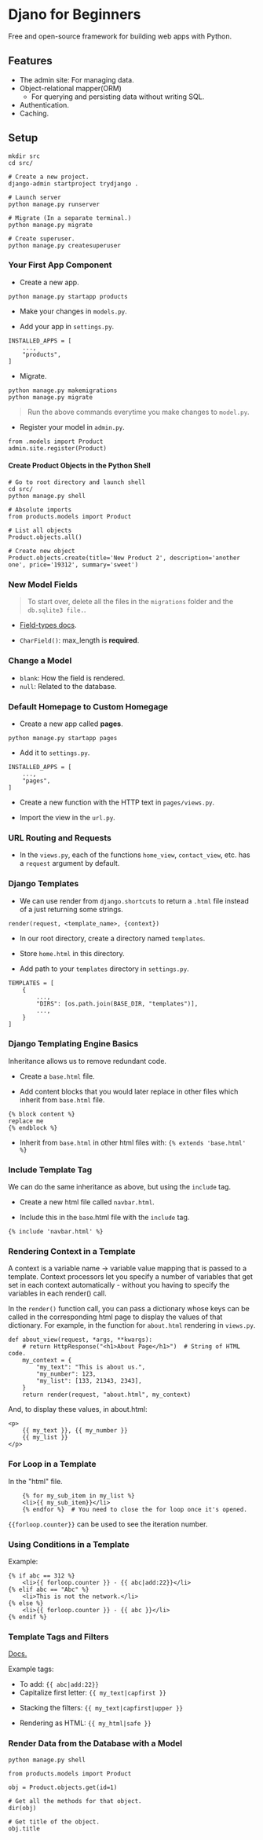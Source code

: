 # Djano for Beginners
Free and open-source framework for building web apps with Python.

## Features
* The admin site: For managing data.
* Object-relational mapper(ORM)
    * For querying and persisting data without writing SQL.
* Authentication.
* Caching.

## Setup
```
mkdir src
cd src/

# Create a new project.
django-admin startproject trydjango .

# Launch server
python manage.py runserver

# Migrate (In a separate terminal.)
python manage.py migrate

# Create superuser.
python manage.py createsuperuser
```

### Your First App Component

* Create a new app.
```
python manage.py startapp products
```

* Make your changes in ```models.py```.

* Add your app in ```settings.py```.

```
INSTALLED_APPS = [
    ...,
    "products",
]
```

* Migrate.

```
python manage.py makemigrations
python manage.py migrate
```
> Run the above commands everytime you make changes to ```model.py```.

* Register your model in ```admin.py```.
```
from .models import Product
admin.site.register(Product)
```

#### Create Product Objects in the Python Shell

```
# Go to root directory and launch shell
cd src/
python manage.py shell

# Absolute imports
from products.models import Product

# List all objects
Product.objects.all()

# Create new object
Product.objects.create(title='New Product 2', description='another one', price='19312', summary='sweet')
```

### New Model Fields
> To start over, delete all the files in the ```migrations``` folder and the ```db.sqlite3 file.```.

* [Field-types docs](https://docs.djangoproject.com/en/4.1/ref/models/fields/#field-types).

* ```CharField()```: max_length is **required**.

### Change a Model
* ```blank```: How the field is rendered.
* ```null```: Related to the database.

### Default Homepage to Custom Homegage
* Create a new app called **pages**.
```
python manage.py startapp pages
```

* Add it to ```settings.py```.
```
INSTALLED_APPS = [
    ...,
    "pages",
]
```

* Create a new function with the HTTP text in ```pages/views.py```.

* Import the view in the ```url.py```.

### URL Routing and Requests

* In the ```views.py```, each of the functions ```home_view```, ```contact_view```, etc. has a ```request``` argument by default.

### Django Templates

* We can use render from ```django.shortcuts``` to return a ```.html``` file instead of a just returning some strings.

```
render(request, <template_name>, {context})
```

* In our root directory, create a directory named ```templates```.

* Store ```home.html``` in this directory.

* Add path to your ```templates``` directory in ```settings.py```.

```
TEMPLATES = [
    {
        ...,
        "DIRS": [os.path.join(BASE_DIR, "templates")],
        ...,
    }
]
```

### Django Templating Engine Basics

Inheritance allows us to remove redundant code.

* Create a ```base.html``` file.

* Add content blocks that you would later replace in other files which inherit from ```base.html``` file.

```
{% block content %}
replace me
{% endblock %}
```

* Inherit from ```base.html``` in other html files with: ```{% extends 'base.html' %}```

### Include Template Tag

We can do the same inheritance as above, but using the ```include``` tag.

* Create a new html file called ```navbar.html```.

* Include this in the ```base```.html file with the ```include``` tag.

```
{% include 'navbar.html' %}
```

### Rendering Context in a Template

A context is a variable name -> variable value mapping that is passed to a template. Context processors let you specify a number of variables that get set in each context automatically - without you having to specify the variables in each render() call.

In the ```render()``` function call, you can pass a dictionary whose keys can be called in the corresponding html page to display the values of that dictionary. For example, in the function for ```about.html``` rendering in ```views.py```.

```
def about_view(request, *args, **kwargs):
    # return HttpResponse("<h1>About Page</h1>")  # String of HTML code.
    my_context = {
        "my_text": "This is about us.",
        "my_number": 123,
        "my_list": [133, 21343, 2343],
    }
    return render(request, "about.html", my_context)
```

And, to display these values, in about.html:

```
<p>
    {{ my_text }}, {{ my_number }}
    {{ my_list }}
</p>
```

### For Loop in a Template

In the "html" file.

```
    {% for my_sub_item in my_list %}
    <li>{{ my_sub_item}}</li>
    {% endfor %}  # You need to close the for loop once it's opened.
```

```{{forloop.counter}}``` can be used to see the iteration number.

### Using Conditions in a Template

Example:
```
{% if abc == 312 %}
    <li>{{ forloop.counter }} - {{ abc|add:22}}</li>
{% elif abc == "Abc" %}
    <li>This is not the network.</li>
{% else %}
    <li>{{ forloop.counter }} - {{ abc }}</li>
{% endif %}
```

### Template Tags and Filters
[Docs.](https://docs.djangoproject.com/en/4.1/ref/templates/builtins/)

Example tags:

- To add: ```{{ abc|add:22}}```
- Capitalize first letter: ```{{ my_text|capfirst }}```

* Stacking the filters: ```{{ my_text|capfirst|upper }}```

* Rendering as HTML: ```{{ my_html|safe }}```

### Render Data from the Database with a Model

```
python manage.py shell

from products.models import Product

obj = Product.objects.get(id=1)

# Get all the methods for that object.
dir(obj)

# Get title of the object.
obj.title
```
